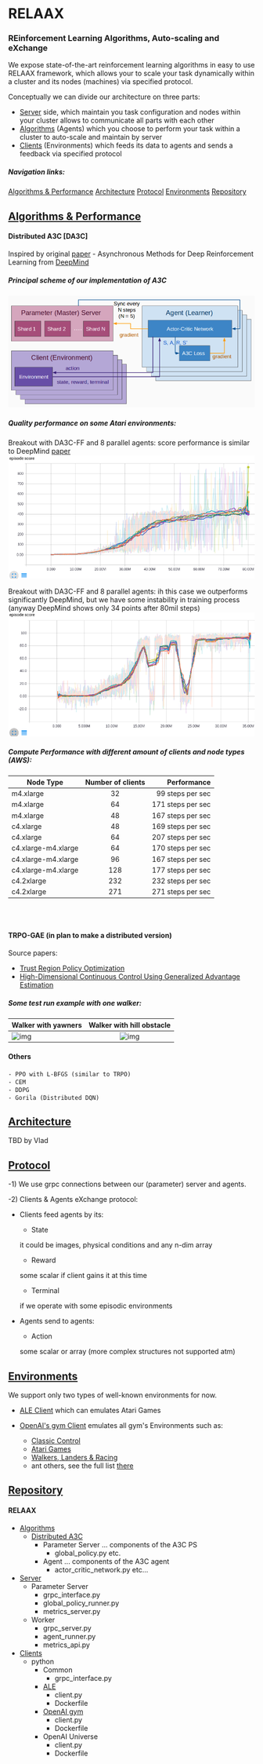 # RELAAX
### REinforcement Learning Algorithms, Auto-scaling and eXchange

We expose state-of-the-art reinforcement learning algorithms in easy to use
RELAAX framework, which allows your to scale your task dynamically
within a cluster and its nodes (machines) via specified protocol.

Conceptually we can divide our architecture on three parts:

* [Server](/server) side, which maintain you task configuration and nodes
 within your cluster allows to communicate all parts with each other
* [Algorithms](/algos) (Agents) which you choose to perform your task
within a cluster to auto-scale and maintain by server
* [Clients](/clients) (Environments) which feeds its data to agents and
 sends a feedback via specified protocol
 
##### Navigation links:
[Algorithms & Performance](#algorithms--performance)
[Architecture](#architecture)
[Protocol](#protocol)
[Environments](#environments)
[Repository](#repository)

## [Algorithms & Performance](#relaax)

#### Distributed A3C [DA3C]
Inspired by original [paper](https://arxiv.org/abs/1602.01783) - Asynchronous Methods for Deep Reinforcement Learning from [DeepMind](https://deepmind.com/)

##### Principal scheme of our implementation of A3C
![img](resources/DA3C.png)

##### Quality performance on some Atari environments:
Breakout with DA3C-FF and 8 parallel agents: score performance is similar to DeepMind [paper](https://arxiv.org/pdf/1602.01783v2.pdf#19)
![img](resources/Breakout-8th-80mil.png "Breakout")

Breakout with DA3C-FF and 8 parallel agents: ih this case we outperforms significantly DeepMind, but
we have some instability in training process (anyway DeepMind shows only 34 points after 80mil steps)
![img](resources/Boxing-8th-35mil.png "Boxing")

##### Compute Performance with different amount of clients and node types (AWS):

| Node Type  | Number of clients | Performance       |
| ---------- |:-----------------:| -----------------:|
| m4.xlarge  |          32       | 99 steps per sec  |
| m4.xlarge  |          64       | 171 steps per sec |    
| m4.xlarge  |          48       | 167 steps per sec |
| c4.xlarge  |          48       | 169 steps per sec |
| c4.xlarge  |          64       | 207 steps per sec |
| c4.xlarge-m4.xlarge | 64       | 170 steps per sec |
| c4.xlarge-m4.xlarge | 96       | 167 steps per sec |
| c4.xlarge-m4.xlarge | 128      | 177 steps per sec |
| c4.2xlarge |          232      | 232 steps per sec |
| c4.2xlarge |          271      | 271 steps per sec |
<br><br>

#### TRPO-GAE (in plan to make a distributed version)
Source papers:
- [Trust Region Policy Optimization](https://arxiv.org/abs/1502.05477)
- [High-Dimensional Continuous Control Using Generalized Advantage Estimation](https://arxiv.org/abs/1506.02438)
    
##### Some test run example with one walker:

| Walker with yawners      | Walker with hill obstacle |
| -------------------------|:-------------------------:|
| ![img](resources/walker-1.gif) | ![img](resources/walker-2.gif) |

#### Others
    - PPO with L-BFGS (similar to TRPO)
    - CEM
    - DDPG
    - Gorila (Distributed DQN)

## [Architecture](#relaax)

TBD by Vlad

## [Protocol](#relaax)

-1) We use grpc connections between our (parameter) server and agents.

-2) Clients & Agents eXchange protocol:

* Clients feed agents by its:
    - State
    
    it could be images, physical conditions and any n-dim array 
    - Reward
    
    some scalar if client gains it at this time
    - Terminal
    
    if we operate with some episodic environments
 
* Agents send to agents:
    - Action
    
    some scalar or array (more complex structures not supported atm)

## [Environments](#relaax)
We support only two types of well-known environments for now.

- [ALE Client](/clients/rl-client-ale)
which can emulates Atari Games

- [OpenAI's gym Client](/clients/rl-client-gym)
emulates all gym's Environments such as:
    * [Classic Control](https://gym.openai.com/envs#classic_control)
    * [Atari Games](https://gym.openai.com/envs#atari)
    * [Walkers, Landers & Racing](https://gym.openai.com/envs##box2d)
    * ant others, see the full list [there](https://gym.openai.com/envs)
    
## [Repository](#relaax)
#### RELAAX
  - [Algorithms]()
    - [Distributed A3C]()
      - Parameter Server
        ... components of the A3C PS
        - global_policy.py 
        etc.
      - Agent
        ... components of the A3C agent
        - actor_critic_network.py
        etc...
  - [Server]()
    - Parameter Server
      - grpc_interface.py
      - global_policy_runner.py
      - metrics_server.py
    - Worker
      - grpc_server.py
      - agent_runner.py
      - metrics_api.py
  - [Clients]()
    - python
      - Common 
        - grpc_interface.py
      - [ALE]()
        - client.py
        - Dockerfile
      - [OpenAI gym]()
        - client.py
        - Dockerfile
      - OpenAI Universe
        - client.py
        - Dockerfile
